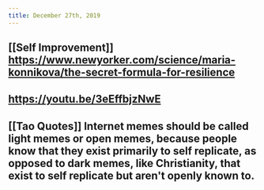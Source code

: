 ```yaml
---
title: December 27th, 2019
---
```


## [[Self Improvement]] https://www.newyorker.com/science/maria-konnikova/the-secret-formula-for-resilience

## https://youtu.be/3eEffbjzNwE

## [[Tao Quotes]] Internet memes should be called light memes or open memes, because people know that they exist primarily to self replicate, as opposed to dark memes, like Christianity, that exist to self replicate but aren't openly known to.
